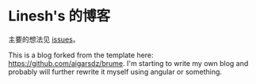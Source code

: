 # Linesh's 的博客

主要的想法见 [issues][]。

This is a blog forked from the template here: https://github.com/aigarsdz/brume. I'm starting to write my own blog and probably will further rewrite it myself using angular or something.

[issues]: https://github.com/linesh-simplicity/linesh-simplicity.github.io/issues
